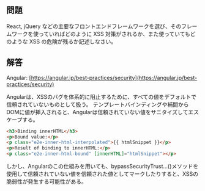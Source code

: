 ## 問題

React, jQuery などの主要なフロントエンドフレームワークを選び、そのフレームワークを使っていればどのように XSS 対策がされるか、また使っていてもどのような XSS の危険が残るか記述しなさい。

## 解答

Angular:
[https://angular.jp/best-practices/security](https://angular.jp/best-practices/security)

Angularは、XSSのバグを体系的に阻止するために、すべての値をデフォルトで信頼されていないものとして扱う。
テンプレートバインディングや補間からDOMに値が挿入されると、Angularは信頼されていない値をサニタイズしてエスケープする。

```html
<h3>Binding innerHTML</h3>
<p>Bound value:</p>
<p class="e2e-inner-html-interpolated">{{ htmlSnippet }}</p>
<p>Result of binding to innerHTML:</p>
<p class="e2e-inner-html-bound" [innerHTML]="htmlSnippet"></p>
```

しかし、Angularのこの仕組みを用いても、bypassSecurityTrust...()メソッドを使用して信頼されていない値を信頼された値としてマークしたりすると、XSSの脆弱性が発生する可能性がある。
